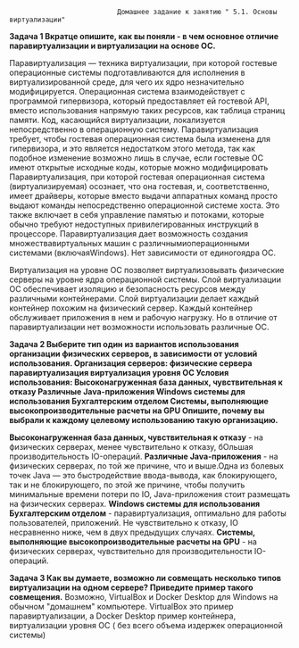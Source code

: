                                Домашнее задание к занятию " 5.1. Основы виртуализации"
**Задача 1
Вкратце опишите, как вы поняли - в чем основное отличие паравиртуализации и виртуализации на основе 
ОС.**

Паравиртуализация — техника виртуализации, при которой гостевые операционные системы подготавливаются для исполнения в виртуализированной среде, для чего их ядро незначительно модифицируется. Операционная система взаимодействует с программой гипервизора, который предоставляет ей гостевой API, вместо использования напрямую таких ресурсов, как таблица страниц памяти. Код, касающийся виртуализации, локализуется непосредственно в операционную систему. Паравиртуализация требует, чтобы гостевая операционная система была изменена для гипервизора, и это является недостатком этого метода, так как подобное изменение возможно лишь в случае, если гостевые ОС имеют открытые исходные коды, которые можно модифицировать Паравиртуализация, при которой гостевая операционная система (виртуализируемая) осознает, что она гостевая, и, соответственно, имеет драйверы, которые вместо выдачи аппаратных команд просто выдают команды непосредственно операционной системе хоста. Это также включает в себя управление памятью и потоками, которые обычно требуют недоступных привилегированных инструкций в процессоре.
Паравиртуализация дает возможность создания множествавиртуальных машин с различнымиоперационными системами (включаяWindows). Нет зависимости от единогоядра ОС.

Виртуализация на уровне ОС позволяет виртуализовывать физические серверы на уровне ядра операционной системы.
Слой виртуализации ОС обеспечивает изоляцию и безопасность ресурсов между различными контейнерами. Слой виртуализации делает каждый контейнер похожим на физический сервер. Каждый контейнер обслуживает приложения в нем и рабочую нагрузку. Но в отличие от паравиртуализации нет возможности использовать различные ОС.


**Задача 2
Выберите тип один из вариантов использования организации физических серверов, в зависимости от условий использования.
Организация серверов:
физические сервера
паравиртуализация
виртуализация уровня ОС
Условия использования:
Высоконагруженная база данных, чувствительная к отказу
Различные Java-приложения
Windows системы для использования Бухгалтерским отделом
Системы, выполняющие высокопроизводительные расчеты на GPU
Опишите, почему вы выбрали к каждому целевому использованию такую организацию.**

**Высоконагруженная база данных, чувствительная к отказу** - на физических серверах, менее чувствительно к отказу, бОльшая 
производительность IO-операций.
**Различные Java-приложения** - на физических серверах, по той же причине, что и выше.Одна из болевых точек Java — это быстродействие ввода-вывода, как блокирующего, так и не блокирующего, по этой же причине, чтобы получить минимальные времени потери по IO,  Java-приложения стоит размещать на физических серверах.
**Windows системы для использования Бухгалтерским отделом** - паравиртуализация, оптимально  для работы пользователей, приложений. Не чувствительно к отказу, IO несравненно ниже,
чем в двух предыдущих случаях.
**Системы, выполняющие высокопроизводительные расчеты на GPU**  - на физических серверах, чувствительно для производительности IO-операций.
  

**Задача 3
Как вы думаете, возможно ли совмещать несколько типов виртуализации на одном сервере? Приведите пример такого совмещения.**
Возможно, VirtualBox и Docker Desktop для Windows на обычном
"домашнем" компьютере. VirtualBox это пример паравиртуализации, а Docker Desktop пример контейнера, виртуализации уровня ОС ( без всего объема издержек операционной системы)


